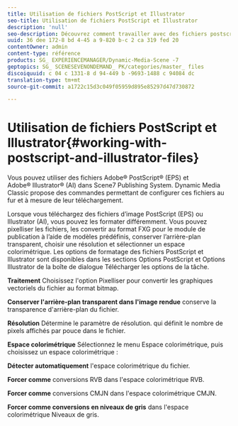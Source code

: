 ```yaml
---
title: Utilisation de fichiers PostScript et Illustrator
seo-title: Utilisation de fichiers PostScript et Illustrator
description: 'null'
seo-description: Découvrez comment travailler avec des fichiers postscript et Illustrator.
uuid: 36 dee 172-8 bd 4-45 a 9-820 b-c 2 ca 319 fed 20
contentOwner: admin
content-type: référence
products: SG_ EXPERIENCEMANAGER/Dynamic-Media-Scene -7
geptopics: SG_ SCENESEVENONDEMAND_ PK/categories/master_ files
discoiquuid: c 04 c 1331-8 d 94-449 b -9693-1488 c 94084 dc
translation-type: tm+mt
source-git-commit: a1722c15d3c049f05959d895e85297d47d730872

---
```



# Utilisation de fichiers PostScript et Illustrator{#working-with-postscript-and-illustrator-files}

Vous pouvez utiliser des fichiers Adobe® PostScript® (EPS) et Adobe® Illustrator® (AI) dans Scene7 Publishing System. Dynamic Media Classic propose des commandes permettant de configurer ces fichiers au fur et à mesure de leur téléchargement.

Lorsque vous téléchargez des fichiers d’image PostScript (EPS) ou Illustrator (AI), vous pouvez les formater différemment. Vous pouvez pixelliser les fichiers, les convertir au format FXG pour le module de publication à l’aide de modèles prédéfinis, conserver l’arrière-plan transparent, choisir une résolution et sélectionner un espace colorimétrique. Les options de formatage des fichiers PostScript et Illustrator sont disponibles dans les sections Options PostScript et Options Illustrator de la boîte de dialogue Télécharger les options de la tâche. 

**Traitement** Choisissez l'option Pixelliser pour convertir les graphiques vectoriels du fichier au format bitmap.

**Conserver l'arrière-plan transparent dans l'image rendue** conserve la transparence d'arrière-plan du fichier.

**Résolution** Détermine le paramètre de résolution. qui définit le nombre de pixels affichés par pouce dans le fichier.

**Espace colorimétrique** Sélectionnez le menu Espace colorimétrique, puis choisissez un espace colorimétrique :

**Détecter automatiquement** l'espace colorimétrique du fichier.

**Forcer comme** conversions RVB dans l'espace colorimétrique RVB.

**Forcer comme** conversions CMJN dans l'espace colorimétrique CMJN.

**Forcer comme conversions en niveaux de gris** dans l'espace colorimétrique Niveaux de gris.
